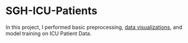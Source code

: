 # SGH-ICU-Patients

In this project, I performed basic preprocessing, [data visualizations](https://github.com/chingfhen/SGH-ICU-Patients/blob/main/Visualizations.ipynb), and model training on ICU Patient Data. 
